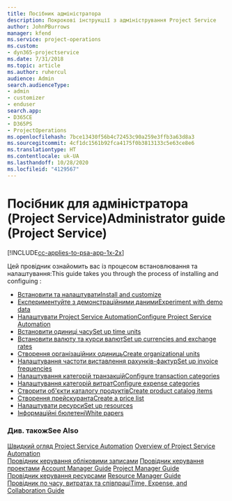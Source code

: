 ```yaml
---
title: Посібник адміністратора
description: Покрокові інструкції з адміністрування Project Service
author: JohnPBurrows
manager: kfend
ms.service: project-operations
ms.custom:
- dyn365-projectservice
ms.date: 7/31/2018
ms.topic: article
ms.author: ruhercul
audience: Admin
search.audienceType:
- admin
- customizer
- enduser
search.app:
- D365CE
- D365PS
- ProjectOperations
ms.openlocfilehash: 7bce13430f56b4c72453c90a259e3ffb3a63d8a3
ms.sourcegitcommit: 4cf1dc1561b92fca4175f0b3813133c5e63ce8e6
ms.translationtype: HT
ms.contentlocale: uk-UA
ms.lasthandoff: 10/28/2020
ms.locfileid: "4129567"
---
```

# <a name="administrator-guide-project-service"></a><span data-ttu-id="cdd16-103">Посібник для адміністратора (Project Service)</span><span class="sxs-lookup"><span data-stu-id="cdd16-103">Administrator guide (Project Service)</span></span>

[!INCLUDE[cc-applies-to-psa-app-1x-2x](../includes/cc-applies-to-psa-app-1x-2x.md)]

<span data-ttu-id="cdd16-104">Цей провідник ознайомить вас із процесом встановлювання та налаштування:</span><span class="sxs-lookup"><span data-stu-id="cdd16-104">This guide takes you through the process of installing and configuing :</span></span>  
  
- [<span data-ttu-id="cdd16-105">Встановити та налаштувати</span><span class="sxs-lookup"><span data-stu-id="cdd16-105">Install and customize</span></span>](install-customize.md)
- [<span data-ttu-id="cdd16-106">Експериментуйте з демонстраційними даними</span><span class="sxs-lookup"><span data-stu-id="cdd16-106">Experiment with demo data</span></span>](use-demo-data.md)
- [<span data-ttu-id="cdd16-107">Налаштувати Project Service Automation</span><span class="sxs-lookup"><span data-stu-id="cdd16-107">Configure Project Service Automation</span></span>](configure.md)
- [<span data-ttu-id="cdd16-108">Встановити одиниці часу</span><span class="sxs-lookup"><span data-stu-id="cdd16-108">Set up time units</span></span>](set-up-time-units.md)
- [<span data-ttu-id="cdd16-109">Встановити валюту та курси валют</span><span class="sxs-lookup"><span data-stu-id="cdd16-109">Set up currencies and exchange rates</span></span>](set-up-currencies-exchange-rates.md)
- [<span data-ttu-id="cdd16-110">Створення організаційних одиниць</span><span class="sxs-lookup"><span data-stu-id="cdd16-110">Create organizational units</span></span>](create-organizational-units.md)
- [<span data-ttu-id="cdd16-111">Налаштування частоти виставлення рахунків-фактур</span><span class="sxs-lookup"><span data-stu-id="cdd16-111">Set up invoice frequencies</span></span>](set-up-invoice-frequencies.md)
- [<span data-ttu-id="cdd16-112">Налаштування категорій транзакцій</span><span class="sxs-lookup"><span data-stu-id="cdd16-112">Configure transaction categories</span></span>](configure-transaction-categories.md)
- [<span data-ttu-id="cdd16-113">Налаштування категорій витрат</span><span class="sxs-lookup"><span data-stu-id="cdd16-113">Configure expense categories</span></span>](configure-expense-categories.md)
- [<span data-ttu-id="cdd16-114">Створити об'єкти каталогу продуктів</span><span class="sxs-lookup"><span data-stu-id="cdd16-114">Create product catalog items</span></span>](create-product-catalog-items.md)
- [<span data-ttu-id="cdd16-115">Створення прейскуранта</span><span class="sxs-lookup"><span data-stu-id="cdd16-115">Create a price list</span></span>](create-price-list.md)
- [<span data-ttu-id="cdd16-116">Налаштувати ресурси</span><span class="sxs-lookup"><span data-stu-id="cdd16-116">Set up resources</span></span>](set-up-resources.md)
- [<span data-ttu-id="cdd16-117">Інформаційні бюлетені</span><span class="sxs-lookup"><span data-stu-id="cdd16-117">White papers</span></span>](white-papers.md)
  
### <a name="see-also"></a><span data-ttu-id="cdd16-118">Див. також</span><span class="sxs-lookup"><span data-stu-id="cdd16-118">See Also</span></span>  
 <span data-ttu-id="cdd16-119">[Швидкий огляд Project Service Automation](../psa/overview.md)  </span><span class="sxs-lookup"><span data-stu-id="cdd16-119">[Overview of Project Service Automation](../psa/overview.md)  </span></span>  
 <span data-ttu-id="cdd16-120">[Провідник керування обліковими записами](../psa/account-manager-guide.md) [Провідник керування проектами](../psa/project-manager-guide.md) </span><span class="sxs-lookup"><span data-stu-id="cdd16-120">[Account Manager Guide](../psa/account-manager-guide.md) [Project Manager Guide](../psa/project-manager-guide.md) </span></span>  
 <span data-ttu-id="cdd16-121">[Провідник керування ресурсами](../psa/resource-manager-guide.md) </span><span class="sxs-lookup"><span data-stu-id="cdd16-121">[Resource Manager Guide](../psa/resource-manager-guide.md) </span></span>  
 [<span data-ttu-id="cdd16-122">Провідник по часу, витратах та співпраці</span><span class="sxs-lookup"><span data-stu-id="cdd16-122">Time, Expense, and Collaboration Guide</span></span>](../psa/time-expense-collaboration-guide.md)
